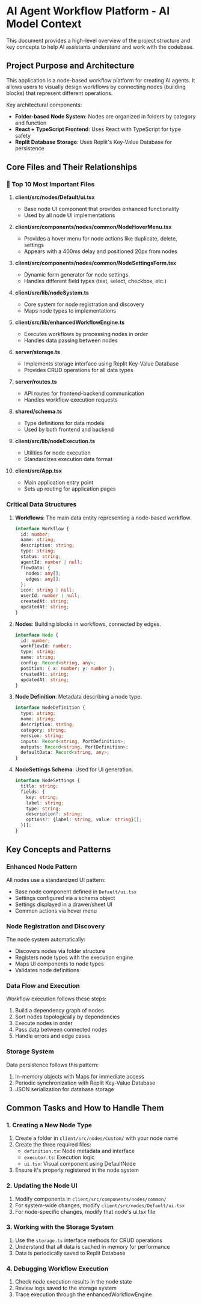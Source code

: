 # AI Agent Workflow Platform - AI Model Context

This document provides a high-level overview of the project structure and key concepts to help AI assistants understand and work with the codebase.

## Project Purpose and Architecture

This application is a node-based workflow platform for creating AI agents. It allows users to visually design workflows by connecting nodes (building blocks) that represent different operations.

Key architectural components:
- **Folder-based Node System**: Nodes are organized in folders by category and function
- **React + TypeScript Frontend**: Uses React with TypeScript for type safety
- **Replit Database Storage**: Uses Replit's Key-Value Database for persistence

## Core Files and Their Relationships

### 🔑 Top 10 Most Important Files

1. **client/src/nodes/Default/ui.tsx**
   - Base node UI component that provides enhanced functionality
   - Used by all node UI implementations

2. **client/src/components/nodes/common/NodeHoverMenu.tsx**
   - Provides a hover menu for node actions like duplicate, delete, settings
   - Appears with a 400ms delay and positioned 20px from nodes

3. **client/src/components/nodes/common/NodeSettingsForm.tsx**
   - Dynamic form generator for node settings
   - Handles different field types (text, select, checkbox, etc.)

4. **client/src/lib/nodeSystem.ts**
   - Core system for node registration and discovery
   - Maps node types to implementations

5. **client/src/lib/enhancedWorkflowEngine.ts**
   - Executes workflows by processing nodes in order
   - Handles data passing between nodes

6. **server/storage.ts**
   - Implements storage interface using Replit Key-Value Database
   - Provides CRUD operations for all data types

7. **server/routes.ts**
   - API routes for frontend-backend communication
   - Handles workflow execution requests

8. **shared/schema.ts**
   - Type definitions for data models
   - Used by both frontend and backend

9. **client/src/lib/nodeExecution.ts**
   - Utilities for node execution
   - Standardizes execution data format

10. **client/src/App.tsx**
    - Main application entry point
    - Sets up routing for application pages

### Critical Data Structures

1. **Workflows**: The main data entity representing a node-based workflow.
   ```typescript
   interface Workflow {
     id: number;
     name: string;
     description: string;
     type: string;
     status: string;
     agentId: number | null;
     flowData: {
       nodes: any[];
       edges: any[];
     };
     icon: string | null;
     userId: number | null;
     createdAt: string;
     updatedAt: string;
   }
   ```

2. **Nodes**: Building blocks in workflows, connected by edges.
   ```typescript
   interface Node {
     id: number;
     workflowId: number;
     type: string;
     name: string;
     config: Record<string, any>;
     position: { x: number; y: number };
     createdAt: string;
     updatedAt: string;
   }
   ```

3. **Node Definition**: Metadata describing a node type.
   ```typescript
   interface NodeDefinition {
     type: string;
     name: string;
     description: string;
     category: string;
     version: string;
     inputs: Record<string, PortDefinition>;
     outputs: Record<string, PortDefinition>;
     defaultData: Record<string, any>;
   }
   ```

4. **NodeSettings Schema**: Used for UI generation.
   ```typescript
   interface NodeSettings {
     title: string;
     fields: {
       key: string;
       label: string;
       type: string;
       description?: string;
       options?: {label: string, value: string}[];
     }[];
   }
   ```

## Key Concepts and Patterns

### Enhanced Node Pattern

All nodes use a standardized UI pattern:
- Base node component defined in `Default/ui.tsx`
- Settings configured via a schema object
- Settings displayed in a drawer/sheet UI
- Common actions via hover menu

### Node Registration and Discovery

The node system automatically:
- Discovers nodes via folder structure
- Registers node types with the execution engine
- Maps UI components to node types
- Validates node definitions

### Data Flow and Execution

Workflow execution follows these steps:
1. Build a dependency graph of nodes
2. Sort nodes topologically by dependencies
3. Execute nodes in order
4. Pass data between connected nodes
5. Handle errors and edge cases

### Storage System

Data persistence follows this pattern:
1. In-memory objects with Maps for immediate access
2. Periodic synchronization with Replit Key-Value Database
3. JSON serialization for database storage

## Common Tasks and How to Handle Them

### 1. Creating a New Node Type

1. Create a folder in `client/src/nodes/Custom/` with your node name
2. Create the three required files:
   - `definition.ts`: Node metadata and interface
   - `executor.ts`: Execution logic
   - `ui.tsx`: Visual component using DefaultNode
3. Ensure it's properly registered in the node system

### 2. Updating the Node UI

1. Modify components in `client/src/components/nodes/common/`
2. For system-wide changes, modify `client/src/nodes/Default/ui.tsx`
3. For node-specific changes, modify that node's ui.tsx file

### 3. Working with the Storage System

1. Use the `storage.ts` interface methods for CRUD operations
2. Understand that all data is cached in memory for performance
3. Data is periodically saved to Replit Database

### 4. Debugging Workflow Execution

1. Check node execution results in the node state
2. Review logs saved to the storage system
3. Trace execution through the enhancedWorkflowEngine